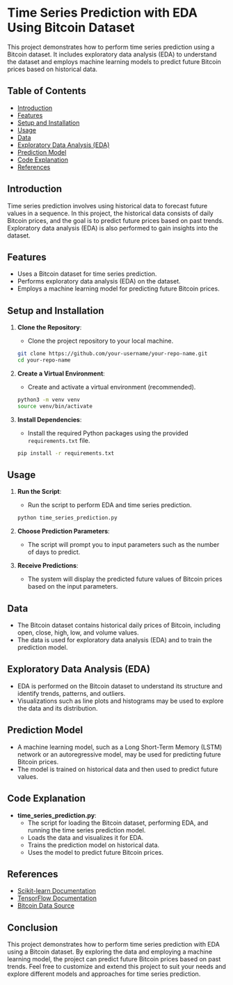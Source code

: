 # Time Series Prediction with EDA Using Bitcoin Dataset

This project demonstrates how to perform time series prediction using a Bitcoin dataset. It includes exploratory data analysis (EDA) to understand the dataset and employs machine learning models to predict future Bitcoin prices based on historical data.

## Table of Contents
- [Introduction](#introduction)
- [Features](#features)
- [Setup and Installation](#setup-and-installation)
- [Usage](#usage)
- [Data](#data)
- [Exploratory Data Analysis (EDA)](#exploratory-data-analysis-eda)
- [Prediction Model](#prediction-model)
- [Code Explanation](#code-explanation)
- [References](#references)

## Introduction

Time series prediction involves using historical data to forecast future values in a sequence. In this project, the historical data consists of daily Bitcoin prices, and the goal is to predict future prices based on past trends. Exploratory data analysis (EDA) is also performed to gain insights into the dataset.

## Features

- Uses a Bitcoin dataset for time series prediction.
- Performs exploratory data analysis (EDA) on the dataset.
- Employs a machine learning model for predicting future Bitcoin prices.

## Setup and Installation

1. **Clone the Repository**:
    - Clone the project repository to your local machine.
    ```bash
    git clone https://github.com/your-username/your-repo-name.git
    cd your-repo-name
    ```

2. **Create a Virtual Environment**:
    - Create and activate a virtual environment (recommended).
    ```bash
    python3 -m venv venv
    source venv/bin/activate
    ```

3. **Install Dependencies**:
    - Install the required Python packages using the provided `requirements.txt` file.
    ```bash
    pip install -r requirements.txt
    ```

## Usage

1. **Run the Script**:
    - Run the script to perform EDA and time series prediction.
    ```bash
    python time_series_prediction.py
    ```

2. **Choose Prediction Parameters**:
    - The script will prompt you to input parameters such as the number of days to predict.
    
3. **Receive Predictions**:
    - The system will display the predicted future values of Bitcoin prices based on the input parameters.

## Data

- The Bitcoin dataset contains historical daily prices of Bitcoin, including open, close, high, low, and volume values.
- The data is used for exploratory data analysis (EDA) and to train the prediction model.

## Exploratory Data Analysis (EDA)

- EDA is performed on the Bitcoin dataset to understand its structure and identify trends, patterns, and outliers.
- Visualizations such as line plots and histograms may be used to explore the data and its distribution.

## Prediction Model

- A machine learning model, such as a Long Short-Term Memory (LSTM) network or an autoregressive model, may be used for predicting future Bitcoin prices.
- The model is trained on historical data and then used to predict future values.

## Code Explanation

- **time_series_prediction.py**:
    - The script for loading the Bitcoin dataset, performing EDA, and running the time series prediction model.
    - Loads the data and visualizes it for EDA.
    - Trains the prediction model on historical data.
    - Uses the model to predict future Bitcoin prices.

## References

- [Scikit-learn Documentation](https://scikit-learn.org/)
- [TensorFlow Documentation](https://www.tensorflow.org/)
- [Bitcoin Data Source](https://www.kaggle.com/datasets/datasets)

## Conclusion

This project demonstrates how to perform time series prediction with EDA using a Bitcoin dataset. By exploring the data and employing a machine learning model, the project can predict future Bitcoin prices based on past trends. Feel free to customize and extend this project to suit your needs and explore different models and approaches for time series prediction.
